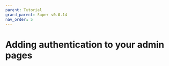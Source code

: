 ```yaml
---
parent: Tutorial
grand_parent: Super v0.0.14
nav_order: 5
---
```

# Adding authentication to your admin pages
